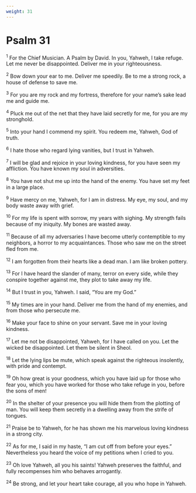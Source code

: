 ```yaml
---
weight: 31
---
```


# Psalm 31

<sup>1</sup> For the Chief Musician. A Psalm by David. In you, Yahweh, I take refuge. Let me never be disappointed. Deliver me in your righteousness. 

<sup>2</sup> Bow down your ear to me. Deliver me speedily. Be to me a strong rock, a house of defense to save me. 

<sup>3</sup> For you are my rock and my fortress, therefore for your name’s sake lead me and guide me. 

<sup>4</sup> Pluck me out of the net that they have laid secretly for me, for you are my stronghold. 

<sup>5</sup> Into your hand I commend my spirit. You redeem me, Yahweh, God of truth. 

<sup>6</sup> I hate those who regard lying vanities, but I trust in Yahweh. 

<sup>7</sup> I will be glad and rejoice in your loving kindness, for you have seen my affliction. You have known my soul in adversities. 

<sup>8</sup> You have not shut me up into the hand of the enemy. You have set my feet in a large place. 

<sup>9</sup> Have mercy on me, Yahweh, for I am in distress. My eye, my soul, and my body waste away with grief. 

<sup>10</sup> For my life is spent with sorrow, my years with sighing. My strength fails because of my iniquity. My bones are wasted away. 

<sup>11</sup> Because of all my adversaries I have become utterly contemptible to my neighbors, a horror to my acquaintances. Those who saw me on the street fled from me. 

<sup>12</sup> I am forgotten from their hearts like a dead man. I am like broken pottery. 

<sup>13</sup> For I have heard the slander of many, terror on every side, while they conspire together against me, they plot to take away my life. 

<sup>14</sup> But I trust in you, Yahweh. I said, “You are my God.” 

<sup>15</sup> My times are in your hand. Deliver me from the hand of my enemies, and from those who persecute me. 

<sup>16</sup> Make your face to shine on your servant. Save me in your loving kindness. 

<sup>17</sup> Let me not be disappointed, Yahweh, for I have called on you. Let the wicked be disappointed. Let them be silent in Sheol. 

<sup>18</sup> Let the lying lips be mute, which speak against the righteous insolently, with pride and contempt. 

<sup>19</sup> Oh how great is your goodness, which you have laid up for those who fear you, which you have worked for those who take refuge in you, before the sons of men! 

<sup>20</sup> In the shelter of your presence you will hide them from the plotting of man. You will keep them secretly in a dwelling away from the strife of tongues. 

<sup>21</sup> Praise be to Yahweh, for he has shown me his marvelous loving kindness in a strong city. 

<sup>22</sup> As for me, I said in my haste, “I am cut off from before your eyes.” Nevertheless you heard the voice of my petitions when I cried to you. 

<sup>23</sup> Oh love Yahweh, all you his saints! Yahweh preserves the faithful, and fully recompenses him who behaves arrogantly. 

<sup>24</sup> Be strong, and let your heart take courage, all you who hope in Yahweh. 



